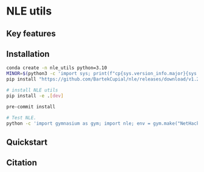 # NLE utils

## Key features

## Installation

```bash
conda create -n nle_utils python=3.10
MINOR=$(python3 -c 'import sys; print(f"cp{sys.version_info.major}{sys.version_info.minor}")')
pip install "https://github.com/BartekCupial/nle/releases/download/v1.2.1/nle-1.2.0-${MINOR}-${MINOR}-manylinux_2_17_$(uname -m).manylinux2014_$(uname -m).whl"

# install NLE utils
pip install -e .[dev]

pre-commit install

# Test NLE.
python -c 'import gymnasium as gym; import nle; env = gym.make("NetHackScore-v0"); env.reset()'
```

## Quickstart

## Citation